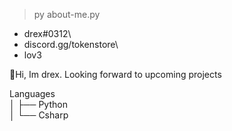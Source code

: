  > py about-me.py
               
             
   - drex#0312\
   - discord.gg/tokenstore\
   - lov3
 
 
 
👋Hi, Im drex. Looking forward to upcoming projects
                      
Languages\
│   ├── Python\
│   └── Csharp


 


                     
                    
